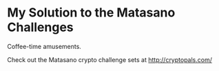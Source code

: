 # My Solution to the Matasano Challenges

Coffee-time amusements.

Check out the Matasano crypto challenge sets at http://cryptopals.com/

